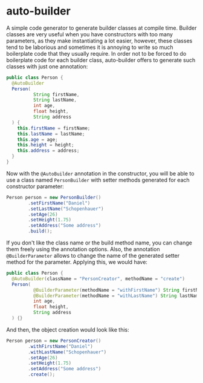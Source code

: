 # auto-builder
A simple code generator to generate builder classes at compile time. Builder classes are very useful when you have constructors with too many 
parameters, as they make instantiating a lot easier, however, these classes tend to be laborious and sometimes it is annoying to write so much 
boilerplate code that they usually require. In order not to be forced to do boilerplate code for each builder class, auto-builder offers to generate 
such classes with just one annotation:
```java
public class Person {
  @AutoBuilder
  Person(
          String firstName,
          String lastName,
          int age,
          float height,
          String address
  ) {
    this.firstName = firstName;
    this.lastName = lastName;
    this.age = age;
    this.height = height;
    this.address = address;
  }
}
```
Now with the `@AutoBuilder` annotation in the constructor, you will be able to use a class named `PersonBuilder` with setter methods generated for each constructor
parameter:
```java
Person person = new PersonBuilder()
        .setFirstName("Daniel")
        .setLastName("Schopenhauer")
        .setAge(26)
        .setHeight(1.75)
        .setAddress("Some address")
        .build();
```
If you don't like the class name or the build method name, you can change them freely using the annotation options. Also, the annotation `@BuilderParameter` allows to change the name of the generated setter method for the parameter. Applying this, we would have:
```java
public class Person {
  @AutoBuilder(className = "PersonCreator", methodName = "create")
  Person(
          @BuilderParameter(methodName = "withFirstName") String firstName,
          @BuilderParameter(methodName = "withLastName") String lastName,
          int age,
          float height,
          String address
  ) {}
```
And then, the object creation would look like this:
```java
Person person = new PersonCreator()
        .withFirstName("Daniel")
        .withLastName("Schopenhauer")
        .setAge(26)
        .setHeight(1.75)
        .setAddress("Some address")
        .create();
```
        
